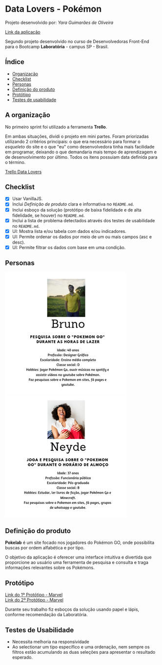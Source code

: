 # Data Lovers - Pokémon
Projeto desenvolvido por: *Yara Guimarães de Oliveira*

[Link da aplicação](https://yaoliveira.github.io/data-lovers-pokemon/)

Segundo projeto desenvolvido no curso de Desenvolvedoras Front-End para o Bootcamp **Laboratória** - campus SP - Brasil.


## Índice

* [Organização](#a-organização)
* [Checklist](#checklist)
* [Personas](#personas)
* [Definição do produto](#definição-do-produto)
* [Protótipo](#protótipo)
* [Testes de usabilidade](#testes-de-usabilidade)


## A organização

No primeiro sprint foi utilizado a ferramenta **Trello**.

Em ambas situações, dividi o projeto em mini partes. Foram priorizadas utilizando 2 critérios principais: o que era necessário para formar o _esqueleto_ do site e o que "eu" como desenvolvedora tinha mais facilidade em programar, deixando o que demandaria mais tempo de aprendizagem e de desenvolvimento por último. Todos os itens possuiam data definida para o término.

[Trello Data Lovers](https://trello.com/invite/b/qJ3Bf00s/8a48912b62a88909ed1dbd86afe2aa93/data-lovers)

## Checklist

* [X] Usar VanillaJS.
* [X] Inclui _Definição de produto_ clara e informativa no `README.md`.
* [X] Inclui esboço da solução (protótipo de baixa fidelidade e de alta fidelidade, se houver) no
  `README.md`.
* [X] Inclui a lista de problema detectados através dos testes de usabilidade
  no `README.md`.
* [X] UI: Mostra lista e/ou tabela com dados e/ou indicadores.
* [X] UI: Permite ordenar os dados por meio de um ou mais campos
  (asc e desc).
* [X] UI: Permite filtrar os dados com base em uma condição.

## Personas

![Bruno](docs/person-bruno.png)
![Neyde](docs/person-neyde.png)

## Definição do produto

**Pokelab** é um site focado nos jogadores do Pokémon GO, onde possibilita buscas por ordem alfabética e por tipo.

O objetivo da aplicação é oferecer uma interface intuitiva e divertida que proporcione ao usuário uma ferramenta de pesquisa e consulta e traga informações relevantes sobre os Pokémons.


## Protótipo
[Link do 1º Protótipo - Marvel](https://marvelapp.com/b2cg16h)<br>
[Link do 2º Protótipo - Marvel](https://marvelapp.com/b55i1ia)

Durante seu trabalho fiz esboços da solução usando papel
e lápis, conforme recomendação da Laboratória.

## Testes de Usabilidade
* Necessita melhoria na responsividade
* Ao selectionar um tipo específico e uma ordenação, nem sempre os filtros estão acumulando as duas seleções para apresentar o resultado esperado.